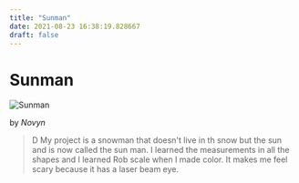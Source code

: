 ```yaml
---
title: "Sunman"
date: 2021-08-23 16:38:19.828667
draft: false
---
```


# Sunman

![Sunman](../images/6eadd2ba-045a-11ec-ab3e-1e00f30e0089.png)

by *Novyn*



> D My project is a snowman that doesn't live in th snow but the sun and is now called the sun man. I learned the measurements in all the shapes and I learned Rob scale when I made color. It makes me feel scary because it has a laser beam eye.